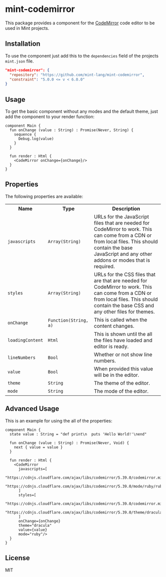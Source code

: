 # mint-codemirror

This package provides a component for the [CodeMirror](https://codemirror.net) code editor to be used in Mint projects.

## Installation

To use the component just add this to the `dependencies` field of the projects
`mint.json` file.

```json
"mint-codemirror": {
  "repository": "https://github.com/mint-lang/mint-codemirror",
  "constraint": "5.0.0 <= v < 6.0.0"
}
```

## Usage

To get the basic component without any modes and the default theme, just add the component to your render function:

```mint
component Main {
  fun onChange (value : String) : Promise(Never, String) {
    sequence {
      Debug.log(value)
    }
  }

  fun render : Html {
    <CodeMirror onChange={onChange}/>
  }
}
```

## Properties

The following properties are available:

<table>
  <tr>
    <th>Name</th>
    <th>Type</th>
    <th>Description</th>
  </tr>
  <tr>
    <td>
      <code>javascripts</code>
    </td>
    <td>
      <code>Array(String)</code>
    </td>
    <td>
      URLs for the JavaScript files that are needed for CodeMirror to work.
      This can come from a CDN or from local files. This should contain the
      base JavaScript and any other addons or modes that is required.
    </td>
  </tr>
  <tr>
    <td>
      <code>styles</code>
    </td>
    <td>
      <code>Array(String)</code>
    </td>
    <td>
      URLs for the CSS files that are that are needed for CodeMirror to work.
      This can come from a CDN or from local files. This should contain the
      base CSS and any other files for themes.
    </td>
  </tr>
  <tr>
    <td>
      <code>onChange</code>
    </td>
    <td style="white-space: nowrap;">
      <code>Function(String, a)</code>
    </td>
    <td>
      This is called when the content changes.
    </td>
  </tr>
  <tr>
    <td>
      <code>loadingContent</code>
    </td>
    <td>
      <code>Html</code>
    </td>
    <td>
      This is shown until the all the files have loaded and editor is ready.
    </td>
  </tr>
  <tr>
    <td>
      <code>lineNumbers</code>
    </td>
    <td>
      <code>Bool</code>
    </td>
    <td>
      Whether or not show line numbers.
    </td>
  </tr>
  <tr>
    <td>
      <code>value</code>
    </td>
    <td>
      <code>Bool</code>
    </td>
    <td>
      When provided this value will be in the editor.
    </td>
  </tr>
  <tr>
    <td>
      <code>theme</code>
    </td>
    <td>
      <code>String</code>
    </td>
    <td>
      The theme of the editor.
    </td>
  </tr>
  <tr>
    <td>
      <code>mode</code>
    </td>
    <td>
      <code>String</code>
    </td>
    <td>
      The mode of the editor.
    </td>
  </tr>
</table>

## Advanced Usage

This is an example for using the all of the properties:

```mint
component Main {
  state value : String = "def print\n  puts 'Hello World!'\nend"

  fun onChange (value : String) : Promise(Never, Void) {
    next { value = value }
  }

  fun render : Html {
    <CodeMirror
      javascripts=[
        "https://cdnjs.cloudflare.com/ajax/libs/codemirror/5.39.0/codemirror.min.js",
        "https://cdnjs.cloudflare.com/ajax/libs/codemirror/5.39.0/mode/ruby/ruby.min.js"
      ]
      styles=[
        "https://cdnjs.cloudflare.com/ajax/libs/codemirror/5.39.0/codemirror.min.css",
        "https://cdnjs.cloudflare.com/ajax/libs/codemirror/5.39.0/theme/dracula.min.css"
      ]
      onChange={onChange}
      theme="dracula"
      value={value}
      mode="ruby"/>
  }
}
```

## License

MIT
